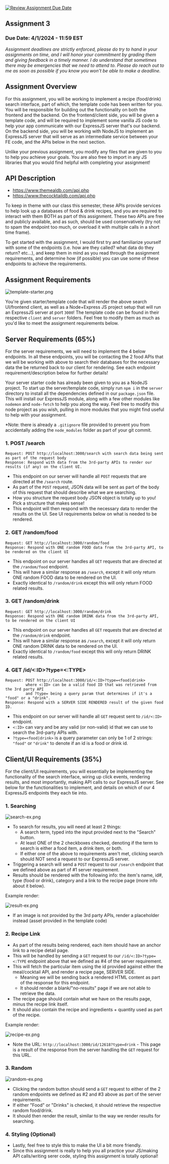 [![Review Assignment Due Date](https://classroom.github.com/assets/deadline-readme-button-24ddc0f5d75046c5622901739e7c5dd533143b0c8e959d652212380cedb1ea36.svg)](https://classroom.github.com/a/SSo3Z67-)
## Assignment 3
### Due Date: 4/1/2024 - 11:59 EST

*Assignment deadlines are strictly enforced, please do try to hand in your assignments on time, and I will honor your commitment by grading them and giving feedback in a timely manner. I do understand that sometimes there may be emergencies that we need to attend to. Please do reach out to me as soon as possible if you know you won't be able to make a deadline.*

## Assignment Overview

For this assignment, you will be working to implement a recipe (food/drink) search interface, part of which, the template code has been written for you. 
You will be responsible for building out the functionality on both the frontend and the backend. On the frontend/client side, you will be given a template code, and will be required to implement some vanilla JS code to
help your app communicate with our ExpressJS server that's our backend. On the backend side, you will be working with NodeJS to implement an ExpressJS server that will serve as an intermediate service between your FE code, and the APIs below in the next section.

Unlike your previous assignment, you modify any files that are given to you to help you achieve your goals. You are also free to import in any JS libraries that you would find helpful with completing your assignment!

## API Description

- https://www.themealdb.com/api.php
- https://www.thecocktaildb.com/api.php

To keep in theme with our class this semester, these APIs provide services to help look up a databases of food & drink recipes, and you are required to interact with them BOTH as part of this assignment. These two APIs are free and publicly available, and as such, should be used conservatively (try not to spam the endpoint too much, or overload it with multiple calls in a short time frame).

To get started with the assignment, I would first try and familiarize yourself with some of the endpoints (i.e. how are they called? what data do they return? etc...), and keep them in mind as you read through the assignment
requirements, and determine how (if possible) you can use some of these endpoints to achieve the requirements.

## Assignment Requirements

![template-starter.png](assets%2Ftemplate-starter.png)

You're given starter/template code that will render the above search UI/frontend client, as well as a Node+Express JS project setup that will run an ExpressJS server at port `3000`! The template code can be found in their respective `client` and `server` folders. Feel free to modify them as much as you'd like to meet the assignment requirements below.

## Server Requirements (65%)

For the server requirements, we will need to implement the 4 below endpoints. In all these endpoints, you will be contacting the 2 food APIs that we will be working with above to search their  databases for the necessary data the be returned back to our client for rendering. See each endpoint requirement/description below for further details!

Your server starter code has already been given to you as a NodeJS project. To start up the server/template code, simply run `npm i` in the `server` directory to install all the dependencies defined in our `package.json` file. This will install our ExpressJS module, along with a few other modules like `nodemon` and `node-fetch` to help you along the way. Feel free to modify this node project as you wish, pulling in more modules that you might find useful to help with your assignment.

*Note: there is already a `.gitignore` file provided to prevent you from accidentally adding the `node_modules` folder as part of your git commit.

### 1. POST /search
```
Request: POST http://localhost:3000/search with search data being sent as part of the request body
Response: Respond with data from the 3rd-party APIs to render our results (if any) on the client UI.
```
- This endpoint on our server will handle all `POST` requests that are directed at the `/search` route.
- As part of the `POST` request, JSON data will be sent as part of the body of this request that should describe what we are searching.
- How you structure the request body JSON object is totally up to you! Pick a structure that makes sense!
- This endpoint will then respond with the necessary data to render the results on the UI. See UI requirements below on what is needed to be rendered.

### 2. GET /random/food
```
Request: GET http://localhost:3000/random/food
Response: Respond with ONE random FOOD data from the 3rd-party API, to be rendered on the client UI
```
- This endpoint on our server handles all `GET` requests that are directed at the `/random/food` endpoint.
- This will have a similar response as `/search`, except it will only return ONE random FOOD data to be rendered on the UI.
- Exactly identical to `/random/drink` except this will only return FOOD related results.

### 3. GET /random/drink
```
Request: GET http://localhost:3000/random/drink
Response: Respond with ONE random DRINK data from the 3rd-party API, to be rendered on the client UI
```
- This endpoint on our server handles all `GET` requests that are directed at the `/random/drink` endpoint.
- This will have a similar response as `/search`, except it will only return ONE random DRINK data to be rendered on the UI.
- Exactly identical to `/random/food` except this will only return DRINK related results.

### 4. GET /id/<:ID>?type=<:TYPE>
```
Request: POST http://localhost:3000/id/<:ID>?type=<food|drink> 
         where <:ID> can be a valid food ID that was retrieved from the 3rd party API 
         and ?type= being a query param that determines if it's a "food" or a "drink".
Response: Respond with a SERVER SIDE RENDERED result of the given food ID.
```
- This endpoint on our server will handle all `GET` request sent to `/id/<:ID>` endpoint.
- `<:ID>` can vary and be any valid (or non-valid) id that we can use to search the 3rd-party APIs with.
- `?type=<food|drink>` is a query parameter can only be 1 of 2 strings: `"food"` or `"drink"` to denote if an id is a food or drink id.

## Client/UI Requirements (35%)

For the client/UI requirements, you will essentially be implementing the functionality of the search interface, wiring up click events, rendering results, and most importantly, making API calls to our ExpressJS server. See below for the functionalities to implement, and details on which of our 4 ExpressJS endpoints they each tie into.

### 1. Searching
![search-ex.png](client%2Fassets%2Fsearch-ex.png)
- To search for results, you will need at least 2 things:
  - A search term, typed into the input provided next to the "Search" button.
  - At least ONE of the 2 checkboxes checked, denoting if the term to search is either a food item, a drink item, or both.
  - If either one of the above to requirements aren't met, clicking search should NOT send a request to our ExpressJS server.
- Triggering a search will send a `POST` request to our `/search` endpoint that we defined above as part of #1 server requirement.
- Results should be rendered with the following info: the item's name, id#, type (food or drink), category and a link to the recipe page (more info about it below). 

Example render:

![result-ex.png](client%2Fassets%2Fresult-ex.png)
- If an image is not provided by the 3rd party APIs, render a placeholder instead (asset provided in the template code)

### 2. Recipe Link
- As part of the results being rendered, each item should have an anchor link to a recipe detail page.
- This will be handled by sending a `GET` request to our `/id/<:ID>?type=<:TYPE` endpoint above that we defined as #4 of the server requirement.
- This will fetch the particular item using the id provided against either the meal/cocktail API, and render a recipe page, SERVER SIDE.
  - Meaning we will be sending back a rendered HTML content as part of the response for this endpoint.
  - It should render a blank/"no-results" page if we are not able to retrieve the data.
- The recipe page should contain what we have on the results page, minus the recipe link itself.
- It should also contain the recipe and ingredients + quantity used as part of the recipe.

Example render:

![recipe-ex.png](client%2Fassets%2Frecipe-ex.png)
- Note the URL: `http://localhost:3000/id/12618?type=drink` - This page is a result of the response from the server handling the `GET` request for this URL.

### 3. Random
![random-ex.png](client%2Fassets%2Frandom-ex.png)
- Clicking the random button should send a `GET` request to either of the 2 random endpoints we defined as #2 and #3 above as part of the server requirements.
- If either "Food" or "Drinks" is checked, it should retrieve the respective random food/drink.
- It should then render the result, similar to the way we render results for searching.

### 4. Styling (Optional)
- Lastly, feel free to style this to make the UI a bit more friendly.
- Since this assignment is really to help you all practice your JS/making API calls/writing serer code, styling this assignment is totally optional!
